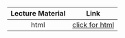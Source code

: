 Lecture Material | Link
:-----:          | :--------:
html             | [click for html](../notebooks/04_TIPSTreasTrade.html)

